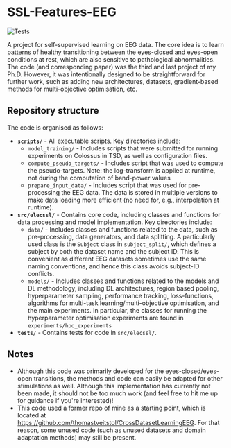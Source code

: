 # SSL-Features-EEG

![Tests](https://github.com/thomastveitstol/SSL-Features-EEG/actions/workflows/tests.yml/badge.svg)

A project for self-supervised learning on EEG data. The core idea is to learn patterns of healthy transitioning between the eyes-closed and eyes-open conditions at rest, which are also sensitive to pathological abnormalities. The code (and corresponding paper) was the third and last project of my Ph.D. However, it was intentionally designed to be straightforward for further work, such as adding new architectures, datasets, gradient-based methods for multi-objective optimisation, etc. 

## Repository structure
The code is organised as follows:
- **`scripts/`** - All executable scripts. Key directories include:
  - `model_training/` - Includes scripts that were submitted for running experiments on Colossus in TSD, as well as configuration files.
  - `compute_pseudo_targets/` - Includes script that was used to compute the pseudo-targets. Note: the log-transform is applied at runtime, not during the computation of band-power values
  - `prepare_input_data/` - Includes script that was used for pre-processing the EEG data. The data is stored in multiple versions to make data loading more efficient (no need for, e.g., interpolation at runtime). 
- **`src/elecssl/`** - Contains core code, including classes and functions for data processing and model implementation. Key directories include:
  - `data/` - Includes classes and functions related to the data, such as pre-processing, data generators, and data splitting. A particularly used class is the `Subject` class in `subject_split/`, which defines a subject by both the dataset name and the subject ID. This is convenient as different EEG datasets sometimes use the same naming conventions, and hence this class avoids subject-ID conflicts.
  - `models/` - Includes classes and functions related to the models and DL methodology, including DL architectures, region based pooling, hyperparameter sampling, performance tracking, loss-functions, algorithms for multi-task learning/multi-objective optimisation, and the main experiments. In particular, the classes for running the hyperparameter optimisation experiments are found in `experiments/hpo_experiments`
- **`tests/`** - Contains tests for code in `src/elecssl/`.

## Notes
- Although this code was primarily developed for the eyes-closed/eyes-open transitions, the methods and code can easily be adapted for other stimulations as well. Although this implementation has currently not been made, it should not be too much work (and feel free to hit me up for guidance if you're interested)!
- This code used a former repo of mine as a starting point, which is located at https://github.com/thomastveitstol/CrossDatasetLearningEEG. For that reason, some unused code (such as unused datasets and domain adaptation methods) may still be present.
